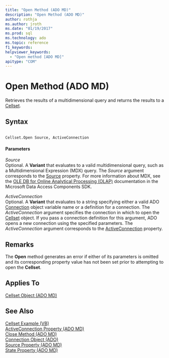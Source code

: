 ```yaml
---
title: "Open Method (ADO MD)"
description: "Open Method (ADO MD)"
author: rothja
ms.author: jroth
ms.date: "01/19/2017"
ms.prod: sql
ms.technology: ado
ms.topic: reference
f1_keywords: 
helpviewer_keywords:
  - "Open method [ADO MD]"
apitype: "COM"
---
```

# Open Method (ADO MD)
Retrieves the results of a multidimensional query and returns the results to a [Cellset](./cellset-object-ado-md.md).  
  
## Syntax  
  
```  
  
Cellset.Open Source, ActiveConnection  
```  
  
#### Parameters  
 *Source*  
 Optional. A **Variant** that evaluates to a valid multidimensional query, such as a Multidimensional Expression (MDX) query. The *Source* argument corresponds to the [Source](./source-property-ado-md.md) property. For more information about MDX, see the [OLE DB for Online Analytical Processing (OLAP)](/previous-versions/windows/desktop/ms717005(v=vs.85)) documentation in the Microsoft Data Access Components SDK.  
  
 *ActiveConnection*  
 Optional. A **Variant** that evaluates to a string specifying either a valid ADO [Connection](../ado-api/connection-object-ado.md) object variable name or a definition for a connection. The *ActiveConnection* argument specifies the connection in which to open the [Cellset](./cellset-object-ado-md.md) object. If you pass a connection definition for this argument, ADO opens a new connection using the specified parameters. The *ActiveConnection* argument corresponds to the [ActiveConnection](./activeconnection-property-ado-md.md) property.  
  
## Remarks  
 The **Open** method generates an error if either of its parameters is omitted and its corresponding property value has not been set prior to attempting to open the **Cellset**.  
  
## Applies To  
 [Cellset Object (ADO MD)](./cellset-object-ado-md.md)  
  
## See Also  
 [Cellset Example (VB)](./cellset-example-vb.md)   
 [ActiveConnection Property (ADO MD)](./activeconnection-property-ado-md.md)   
 [Close Method (ADO MD)](./close-method-ado-md.md)   
 [Connection Object (ADO)](../ado-api/connection-object-ado.md)   
 [Source Property (ADO MD)](./source-property-ado-md.md)   
 [State Property (ADO MD)](./state-property-ado-md.md)
